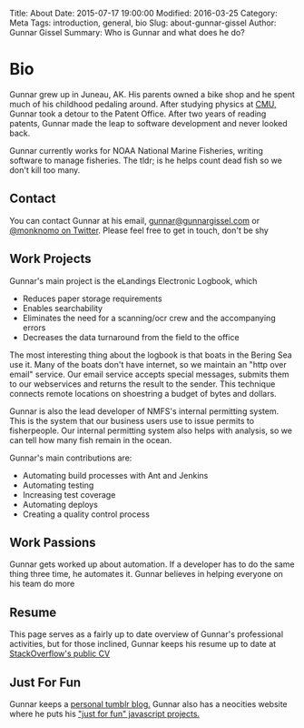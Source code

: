 Title: About
Date: 2015-07-17 19:00:00
Modified: 2016-03-25
Category: Meta
Tags: introduction, general, bio
Slug: about-gunnar-gissel
Author: Gunnar Gissel
Summary: Who is Gunnar and what does he do?

Bio
=====================

Gunnar grew up in Juneau, AK. His parents owned a bike shop and he spent much of his childhood pedaling around.  After studying physics at [CMU,](https://www.cmu.edu) Gunnar took a detour to the Patent Office.  After two years of reading patents, Gunnar made the leap to software development and never looked back.

Gunnar currently works for NOAA National Marine Fisheries, writing software to manage fisheries.  The tldr; is he helps count dead fish so we don't kill too many.

Contact
-----------

You can contact Gunnar at his email, gunnar@gunnargissel.com or [@monknomo on Twitter](https://twitter.com/monknomo).  Please feel free to get in touch, don't be shy

Work Projects
---------------------

Gunnar's main project is the eLandings Electronic Logbook, which

* Reduces paper storage requirements
* Enables searchability
* Eliminates the need for a scanning/ocr crew and the accompanying errors
* Decreases the data turnaround from the field to the office

The most interesting thing about the logbook is that boats in the Bering Sea use it.  Many of the boats don't have internet, so we maintain an "http over email" service.  Our email service accepts special messages, submits them to our webservices and returns the result to the sender.  This technique connects remote locations on shoestring a budget of bytes and dollars.

Gunnar is also the lead developer of NMFS's internal permitting system.  This is the system that our business users use to issue permits to fisherpeople.  Our internal permitting system also helps with analysis, so we can tell how many fish remain in the ocean.  

Gunnar's main contributions are:

* Automating build processes with Ant and Jenkins
* Automating testing
* Increasing test coverage
* Automating deploys
* Creating a quality control process

Work Passions
-------------------------

Gunnar gets worked up about automation.  If a developer has to do the same thing three time, he automates it.  Gunnar believes in helping everyone on his team do more

Resume
-------

This page serves as a fairly up to date overview of Gunnar's professional activities, but for those inclined, Gunnar keeps his resume up to date at [StackOverflow's public CV](https://stackoverflow.com/cv/gunnargissel)

Just For Fun
-------------

Gunnar keeps a [personal tumblr blog.](https://monknomo.tumblr.com/)  Gunnar also has a neocities website where he puts his ["just for fun" javascript projects.](https://monknomo.neocities.org/)
